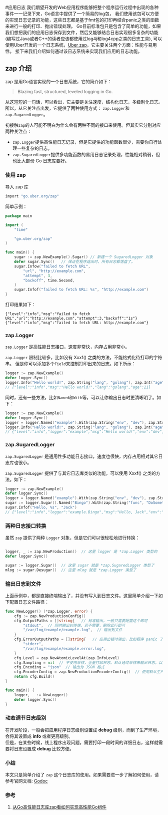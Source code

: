 #应用日志
我们期望开发的Web应用程序能够把整个程序运行过程中出现的各种事件一一记录下来，Go语言中提供了一个简易的log包，
我们使用该包可以方便的实现日志记录的功能，这些日志都是基于fmt包的打印再结合panic之类的函数来进行一般的打印、抛出错误处理。
Go目前标准包只是包含了简单的功能，如果我们想把我们的应用日志保存到文件，然后又能够结合日志实现很多复杂的功能
(编写过Java或者C++的读者应该都使用过log4j和log4cpp之类的日志工具),
可以使用Uber开发的一个日志系统，[Uber zap](https://github.com/uber-go/zap)，它主要关注两个方面：性能与易用性。
接下来我们介绍如何通过该日志系统来实现我们应用的日志功能。


## zap 介绍
zap 是用Go语言实现的一个日志系统，它的简介如下：

> Blazing fast, structured, leveled logging in Go.

从这短短的一句话，可以看出，它主要是关注速度，结构化日志，多级别化日志。所以，从它关注点出发，它提供了两种使用方式：
`zap.Logger`和`zap.SugaredLogger`。

初接触`zap`的人可能不明白为什么会有两种不同的接口来使用。但其实它分别对应两种关注点：
- `zap.Logger`提供高性能日志记录，但是它提供的功能函数很少，需要你自行处理一些复杂的日志。
- `zap.SugaredLogger`提供多功能函数的易用日志记录处理，性能相对稍弱，但也比大部份 Go 日志库要好。


### 使用 zap
导入 zap 库
```sh
import "go.uber.org/zap"
```

简单示例：
```go
package main

import (
	"time"

	"go.uber.org/zap"
)

func main() {
	sugar := zap.NewExample().Sugar() // 新建一个 SugaredLogger 对象
	defer sugar.Sync()   // 保证在程序退出时，所有日志都落盘了。
	sugar.Infow("failed to fetch URL",
		"url", "http://example.com",
		"attempt", 3,
		"backoff", time.Second,
	)
	sugar.Infof("failed to fetch URL: %s", "http://example.com")
}
```
打印结果如下：
```
{"level":"info","msg":"failed to fetch URL","url":"http://example.com","attempt":3,"backoff":"1s"}
{"level":"info","msg":"failed to fetch URL: http://example.com"}
```


### zap.Logger
`zap.Logger` 是高性能日志接口，速度非常快，内存占用非常小。

`zap.Logger` 限制比较多，比如没有 Xxxf() 之类的方法，不能格式化待打印的字符串。
但是你可以添加多个`Field`来控制打印出来的日志。如下所示：
```go
logger := zap.NewExample()
defer logger.Sync()
logger.Info("Hello world!", zap.String("lang", "golang"), zap.Int("age", 21))
// {"level":"info","msg":"Hello world!","lang":"golang","age":21}
```

同时，还有一些方法，比如`Named`和`With`等，可以让你输出日志时更清晰明了。如下：
```go
logger := zap.NewExample()
defer logger.Sync()
logger = logger.Named("example").With(zap.String("env", "dev"), zap.String("version", "1.1.0"))
logger.Info("Hello world!", zap.String("lang", "golang"), zap.Int("age", 21))
// {"level":"info","logger":"example","msg":"Hello world!","env":"dev","version":"1.1.0","lang":"golang","age":21}
```


### zap.SugaredLogger
`zap.SugaredLogger` 是通用性多功能日志接口，速度也很快，内存占用相对其它日志库也很小。

`zap.SugaredLogger` 提供了与其它日志库类似的功能，可以使用 Xxxf() 之类的方法。如下：
```go
logger := zap.NewExample()
defer logger.Sync()
logger = logger.Named("example").With(zap.String("env", "dev"), zap.String("version", "1.1.0"))
sugar := logger.Sugar().Named("Bingo").With(zap.String("func", "DoSomething"))
sugar.Infof("Hello, %s", "Jack")
// {"level":"info","logger":"example.Bingo","msg":"Hello, Jack","env":"dev","version":"1.1.0","func":"DoSomething"}
```


### 两种日志接口转换
虽然 `zap` 提供了两种 `Logger` 对象，但是它们可以很轻松地进行转换：
```go

logger, _ := zap.NewProduction()  // 这里 logger 是 *zap.Logger 类型的
defer logger.Sync()

sugar := logger.Sugar()  // 这里 sugar 就是 *zap.SugaredLogger 类型了
mlog := sugar.Desugar()  // 这里 mlog 就是 *zap.Logger 类型了
```


### 输出日志到文件
上面示例中，都是直接终端输出了，并没有写入到日志文件。这里简单介绍一下如下配置日志文件路径：
```go
func NewLogger() (*zap.Logger, error) {
	cfg := zap.NewProductionConfig()
	cfg.OutputPaths = []string{   // 标准输出，一般只需要配置这个即可
		"stdout",  // 同时输出到终端，若不需要，删除此行即可
		"/var/log/example/example.log",  // 输出到文件
	}
	cfg.ErrorOutputPaths = []string{   // 应用出错时输出，比如程序 panic 了
		"stderr",
		"/var/log/example/example.error.log",
	}
	cfg.Level = zap.NewAtomicLevelAt(zap.InfoLevel)
	cfg.Sampling = nil  // 不使用采样，全量打印日志。默认通过采样来输出日志，以防止大量相同日志（如错误日志）输出
	cfg.Encoding = "json"  // 输出为 JSON 格式
	cfg.EncoderConfig = zap.NewProductionEncoderConfig()  // 使用默认生产环境日志编码设置
	return cfg.Build()
}

func main() {
	logger, _ := NewLogger()
	defer logger.Sync()
}
```


### 动态调节日志级别
在开发阶段，一般会把应用程序日志级别设置成 **debug** 级别，而到了生产环境，会将其设置成 **info** 或者更高级别。  
但是，在某些时候，线上程序出现问题，需要打印一段时间的详细日志，这样就需要将日志设置成 **debug** 比较方便。




### 小结
本文只是简单介绍了 `zap` 这个日志库的使用。如果需要进一步了解如何使用，请参考官网文档: [Godoc](https://godoc.org/go.uber.org/zap)


### 参考
1. [从Go高性能日志库zap看如何实现高性能Go组件](https://mp.weixin.qq.com/s/i0bMh_gLLrdnhAEWlF-xDw)
